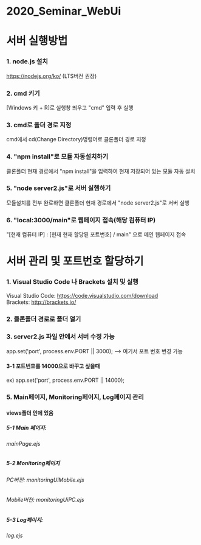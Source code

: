 # 2020_Seminar_WebUi

서버 실행방법
===========
### 1. node.js 설치   
https://nodejs.org/ko/ (LTS버전 권장)

### 2. cmd 키기   
[Windows 키 + R]로 실행창 띄우고 "cmd" 입력 후 실행

### 3. cmd로 폴더 경로 지정   
cmd에서 cd(Change Directory)명령어로 클론폴더 경로 지정

### 4. "npm install"로 모듈 자동설치하기   
클론폴더 현재 경로에서 "npm install"을 입력하여 현재 저장되어 있는 모듈 자동 설치

### 5. "node server2.js"로 서버 실행하기   
모듈설치를 전부 완료하면 클론폴더 현재 경로에서 "node server2.js"로 서버 실행

### 6. "local:3000/main"로 웹페이지 접속(해당 컴퓨터 IP)   
"[현재 컴퓨터 IP] : [현재 현재 할당된 포트번호] / main" 으로 메인 웹페이지 접속


서버 관리 및 포트번호 할당하기
===========================
### 1. Visual Studio Code 나 Brackets 설치 및 실행   
Visual Studio Code: https://code.visualstudio.com/download   
Brackets: http://brackets.io/   

### 2. 클론폴더 경로로 폴더 열기   

### 3. server2.js 파일 안에서 서버 수정 가능   
app.set('port', process.env.PORT || 3000); --> 여기서 포트 번호 변경 가능      
#### 3-1 포트번호를 14000으로 바꾸고 싶을때   
ex) app.set('port', process.env.PORT || 14000);   

### 5. Main페이지, Monitoring페이지, Log페이지 관리   
#### views폴더 안에 있음   
##### 5-1 Main 페이지:
###### mainPage.ejs   
##### 5-2 Monitoring페이지   
###### PC버전: monitoringUiMobile.ejs   
###### Mobile버전: monitoringUiPC.ejs   
##### 5-3 Log페이지:
###### log.ejs   
